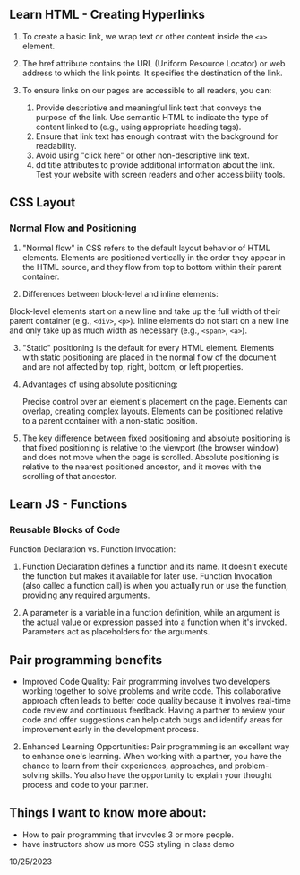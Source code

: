 ## Learn HTML - Creating Hyperlinks


1. To create a basic link, we wrap text or other content inside the `<a>` element.

2. The href attribute contains the URL (Uniform Resource Locator) or web address to which the link points. It specifies the destination of the link.

3. To ensure links on our pages are accessible to all readers, you can:
    1. Provide descriptive and meaningful link text that conveys the purpose of the link.
Use semantic HTML to indicate the type of content linked to (e.g., using appropriate heading tags).
    2. Ensure that link text has enough contrast with the background for readability.
    3. Avoid using "click here" or other non-descriptive link text.
    4. dd title attributes to provide additional information about the link.
Test your website with screen readers and other accessibility tools.


## CSS Layout 

### Normal Flow and Positioning

1. "Normal flow" in CSS refers to the default layout behavior of HTML elements. Elements are positioned vertically in the order they appear in the HTML source, and they flow from top to bottom within their parent container.

2. Differences between block-level and inline elements:

Block-level elements start on a new line and take up the full width of their parent container (e.g., `<div>`, `<p>`).
Inline elements do not start on a new line and only take up as much width as necessary (e.g., `<span>`, `<a>`).


3. "Static" positioning is the default for every HTML element. Elements with static positioning are placed in the normal flow of the document and are not affected by top, right, bottom, or left properties.

4. Advantages of using absolute positioning:

    Precise control over an element's placement on the page.
Elements can overlap, creating complex layouts.
Elements can be positioned relative to a parent container with a non-static position.

5. The key difference between fixed positioning and absolute positioning is that fixed positioning is relative to the viewport (the browser window) and does not move when the page is scrolled. Absolute positioning is relative to the nearest positioned ancestor, and it moves with the scrolling of that ancestor.

## Learn JS - Functions 

### Reusable Blocks of Code
Function Declaration vs. Function Invocation:

1. Function Declaration defines a function and its name. It doesn't execute the function but makes it available for later use.
Function Invocation (also called a function call) is when you actually run or use the function, providing any required arguments.

2. A parameter is a variable in a function definition, while an argument is the actual value or expression passed into a function when it's invoked. Parameters act as placeholders for the arguments.

## Pair programming benefits
- Improved Code Quality:
Pair programming involves two developers working together to solve problems and write code. This collaborative approach often leads to better code quality because it involves real-time code review and continuous feedback. Having a partner to review your code and offer suggestions can help catch bugs and identify areas for improvement early in the development process. 

2. Enhanced Learning Opportunities:
Pair programming is an excellent way to enhance one's learning. When working with a partner, you have the chance to learn from their experiences, approaches, and problem-solving skills. You also have the opportunity to explain your thought process and code to your partner.

## Things I want to know more about:
- How to pair programming that invovles 3 or more people.
- have instructors show us more CSS styling in class demo

10/25/2023